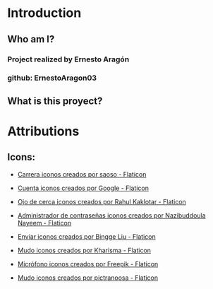 # Introduction
## Who am I?
### Project realized by Ernesto Aragón
### github: ErnestoAragon03

## What is this proyect?



# Attributions

## Icons:
- <a href="https://www.flaticon.es/iconos-gratis/carrera" title="carrera iconos">Carrera iconos creados por saoso - Flaticon</a>

- <a href="https://www.flaticon.es/iconos-gratis/cuenta" title="cuenta iconos">Cuenta iconos creados por Google - Flaticon</a>

- <a href="https://www.flaticon.es/iconos-gratis/ojo-de-cerca" title="ojo de cerca iconos">Ojo de cerca iconos creados por Rahul Kaklotar - Flaticon</a>

- <a href="https://www.flaticon.es/iconos-gratis/administrador-de-contrasenas" title="administrador de contraseñas iconos">Administrador de contraseñas iconos creados por Nazibuddoula Nayeem - Flaticon</a>

- <a href="https://www.flaticon.es/iconos-gratis/enviar" title="enviar iconos">Enviar iconos creados por Bingge Liu - Flaticon</a>

- <a href="https://www.flaticon.es/iconos-gratis/mudo" title="mudo iconos">Mudo iconos creados por Kharisma - Flaticon</a>

- <a href="https://www.flaticon.es/iconos-gratis/microfono" title="micrófono iconos">Micrófono iconos creados por Freepik - Flaticon</a>

- <a href="https://www.flaticon.es/iconos-gratis/mudo" title="mudo iconos">Mudo iconos creados por pictranoosa - Flaticon</a>